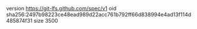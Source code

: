 version https://git-lfs.github.com/spec/v1
oid sha256:2497b98223ce48ead989d22acc761b792ff66d838994e4ad13f114d485874f31
size 3500

